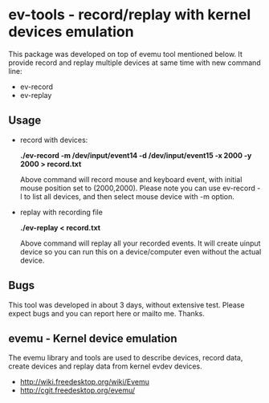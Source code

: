 ev-tools - record/replay with kernel devices emulation
===================================

This package was developed on top of evemu tool mentioned below. It provide record and replay multiple devices at same time with new command line:
* ev-record
* ev-replay

Usage
-----
- record with devices:

    **./ev-record -m /dev/input/event14 -d /dev/input/event15 -x 2000 -y 2000 > record.txt**
    
    Above command will record mouse and keyboard event, with initial mouse position set to (2000,2000). Please note you can use ev-record -l to list all devices, and then select mouse device with -m option.

- replay with recording file

    **./ev-replay < record.txt**
    
    Above command will replay all your recorded events. It will create uinput device so you can run this on a device/computer even without the actual device.

Bugs
----
This tool was developed in about 3 days, without extensive test. Please expect bugs and you can report here or mailto me. Thanks.

evemu - Kernel device emulation
-------------------------------

The evemu library and tools are used to describe devices, record
data, create devices and replay data from kernel evdev devices.

* http://wiki.freedesktop.org/wiki/Evemu
* http://cgit.freedesktop.org/evemu/


